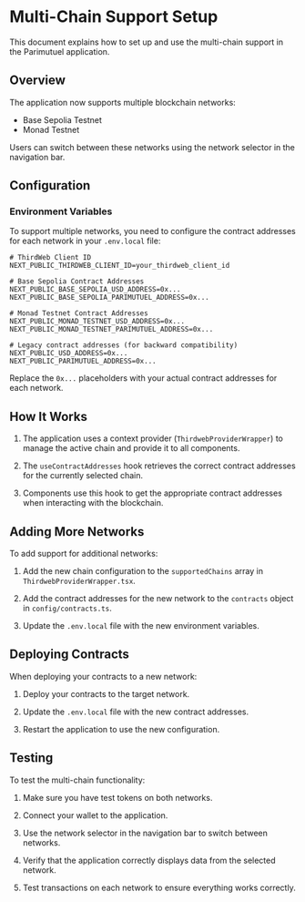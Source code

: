 # Multi-Chain Support Setup

This document explains how to set up and use the multi-chain support in the Parimutuel application.

## Overview

The application now supports multiple blockchain networks:

- Base Sepolia Testnet
- Monad Testnet

Users can switch between these networks using the network selector in the navigation bar.

## Configuration

### Environment Variables

To support multiple networks, you need to configure the contract addresses for each network in your `.env.local` file:

```
# ThirdWeb Client ID
NEXT_PUBLIC_THIRDWEB_CLIENT_ID=your_thirdweb_client_id

# Base Sepolia Contract Addresses
NEXT_PUBLIC_BASE_SEPOLIA_USD_ADDRESS=0x...
NEXT_PUBLIC_BASE_SEPOLIA_PARIMUTUEL_ADDRESS=0x...

# Monad Testnet Contract Addresses
NEXT_PUBLIC_MONAD_TESTNET_USD_ADDRESS=0x...
NEXT_PUBLIC_MONAD_TESTNET_PARIMUTUEL_ADDRESS=0x...

# Legacy contract addresses (for backward compatibility)
NEXT_PUBLIC_USD_ADDRESS=0x...
NEXT_PUBLIC_PARIMUTUEL_ADDRESS=0x...
```

Replace the `0x...` placeholders with your actual contract addresses for each network.

## How It Works

1. The application uses a context provider (`ThirdwebProviderWrapper`) to manage the active chain and provide it to all components.

2. The `useContractAddresses` hook retrieves the correct contract addresses for the currently selected chain.

3. Components use this hook to get the appropriate contract addresses when interacting with the blockchain.

## Adding More Networks

To add support for additional networks:

1. Add the new chain configuration to the `supportedChains` array in `ThirdwebProviderWrapper.tsx`.

2. Add the contract addresses for the new network to the `contracts` object in `config/contracts.ts`.

3. Update the `.env.local` file with the new environment variables.

## Deploying Contracts

When deploying your contracts to a new network:

1. Deploy your contracts to the target network.

2. Update the `.env.local` file with the new contract addresses.

3. Restart the application to use the new configuration.

## Testing

To test the multi-chain functionality:

1. Make sure you have test tokens on both networks.

2. Connect your wallet to the application.

3. Use the network selector in the navigation bar to switch between networks.

4. Verify that the application correctly displays data from the selected network.

5. Test transactions on each network to ensure everything works correctly.
